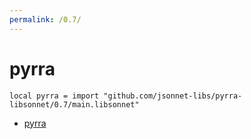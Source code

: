 ```yaml
---
permalink: /0.7/
---
```


# pyrra

```jsonnet
local pyrra = import "github.com/jsonnet-libs/pyrra-libsonnet/0.7/main.libsonnet"
```



* [pyrra](pyrra/index.md)
